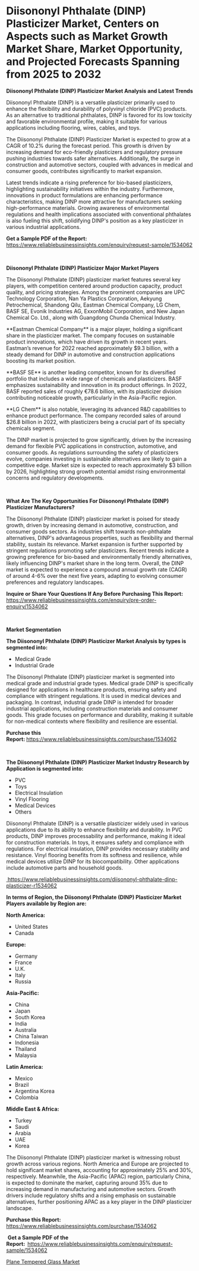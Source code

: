<p><h1>Diisononyl Phthalate (DINP) Plasticizer Market, Centers on Aspects such as Market Growth Market Share, Market Opportunity, and Projected Forecasts Spanning from 2025 to 2032</h1></p><p><strong>Diisononyl Phthalate (DINP) Plasticizer Market Analysis and Latest Trends</strong></p>
<p><p>Diisononyl Phthalate (DINP) is a versatile plasticizer primarily used to enhance the flexibility and durability of polyvinyl chloride (PVC) products. As an alternative to traditional phthalates, DINP is favored for its low toxicity and favorable environmental profile, making it suitable for various applications including flooring, wires, cables, and toys. </p><p>The Diisononyl Phthalate (DINP) Plasticizer Market is expected to grow at a CAGR of 10.2% during the forecast period. This growth is driven by increasing demand for eco-friendly plasticizers and regulatory pressure pushing industries towards safer alternatives. Additionally, the surge in construction and automotive sectors, coupled with advances in medical and consumer goods, contributes significantly to market expansion. </p><p>Latest trends indicate a rising preference for bio-based plasticizers, highlighting sustainability initiatives within the industry. Furthermore, innovations in product formulations are enhancing performance characteristics, making DINP more attractive for manufacturers seeking high-performance materials. Growing awareness of environmental regulations and health implications associated with conventional phthalates is also fueling this shift, solidifying DINP's position as a key plasticizer in various industrial applications.</p></p>
<p><strong>Get a Sample PDF of the Report:&nbsp;</strong> <a href="https://www.reliablebusinessinsights.com/enquiry/request-sample/1534062?utm_campaign=3128&utm_medium=2&utm_source=Github&utm_content=ia&utm_term=02042025&utm_id=diisononyl-phthalate-dinp-plasticizer">https://www.reliablebusinessinsights.com/enquiry/request-sample/1534062</a></p>
<p>&nbsp;</p>
<p><strong>Diisononyl Phthalate (DINP) Plasticizer Major Market Players</strong></p>
<p><p>The Diisononyl Phthalate (DINP) plasticizer market features several key players, with competition centered around production capacity, product quality, and pricing strategies. Among the prominent companies are UPC Technology Corporation, Nan Ya Plastics Corporation, Aekyung Petrochemical, Shandong Qilu, Eastman Chemical Company, LG Chem, BASF SE, Evonik Industries AG, ExxonMobil Corporation, and New Japan Chemical Co. Ltd., along with Guangdong Chunda Chemical Industry.</p><p>**Eastman Chemical Company** is a major player, holding a significant share in the plasticizer market. The company focuses on sustainable product innovations, which have driven its growth in recent years. Eastman’s revenue for 2022 reached approximately $9.3 billion, with a steady demand for DINP in automotive and construction applications boosting its market position.</p><p>**BASF SE** is another leading competitor, known for its diversified portfolio that includes a wide range of chemicals and plasticizers. BASF emphasizes sustainability and innovation in its product offerings. In 2022, BASF reported sales of roughly €78.6 billion, with its plasticizer division contributing noticeable growth, particularly in the Asia-Pacific region.</p><p>**LG Chem** is also notable, leveraging its advanced R&D capabilities to enhance product performance. The company recorded sales of around $26.8 billion in 2022, with plasticizers being a crucial part of its specialty chemicals segment.</p><p>The DINP market is projected to grow significantly, driven by the increasing demand for flexible PVC applications in construction, automotive, and consumer goods. As regulations surrounding the safety of plasticizers evolve, companies investing in sustainable alternatives are likely to gain a competitive edge. Market size is expected to reach approximately $3 billion by 2026, highlighting strong growth potential amidst rising environmental concerns and regulatory developments.</p></p>
<p>&nbsp;</p>
<p><strong>What Are The Key Opportunities For Diisononyl Phthalate (DINP) Plasticizer Manufacturers?</strong></p>
<p><p>The Diisononyl Phthalate (DINP) plasticizer market is poised for steady growth, driven by increasing demand in automotive, construction, and consumer goods sectors. As industries shift towards non-phthalate alternatives, DINP's advantageous properties, such as flexibility and thermal stability, sustain its relevance. Market expansion is further supported by stringent regulations promoting safer plasticizers. Recent trends indicate a growing preference for bio-based and environmentally friendly alternatives, likely influencing DINP's market share in the long term. Overall, the DINP market is expected to experience a compound annual growth rate (CAGR) of around 4-6% over the next five years, adapting to evolving consumer preferences and regulatory landscapes.</p></p>
<p><strong>Inquire or Share Your Questions If Any Before Purchasing This Report:</strong> <a href="https://www.reliablebusinessinsights.com/enquiry/pre-order-enquiry/1534062?utm_campaign=3128&utm_medium=2&utm_source=Github&utm_content=ia&utm_term=02042025&utm_id=diisononyl-phthalate-dinp-plasticizer">https://www.reliablebusinessinsights.com/enquiry/pre-order-enquiry/1534062</a></p>
<p>&nbsp;</p>
<p><strong>Market Segmentation</strong></p>
<p><strong>The Diisononyl Phthalate (DINP) Plasticizer Market Analysis by types is segmented into:</strong></p>
<p><ul><li>Medical Grade</li><li>Industrial Grade</li></ul></p>
<p><p>The Diisononyl Phthalate (DINP) plasticizer market is segmented into medical grade and industrial grade types. Medical grade DINP is specifically designed for applications in healthcare products, ensuring safety and compliance with stringent regulations. It is used in medical devices and packaging. In contrast, industrial grade DINP is intended for broader industrial applications, including construction materials and consumer goods. This grade focuses on performance and durability, making it suitable for non-medical contexts where flexibility and resilience are essential.</p></p>
<p><strong>Purchase this Report:&nbsp;</strong><a href="https://www.reliablebusinessinsights.com/purchase/1534062?utm_campaign=3128&utm_medium=2&utm_source=Github&utm_content=ia&utm_term=02042025&utm_id=diisononyl-phthalate-dinp-plasticizer">https://www.reliablebusinessinsights.com/purchase/1534062</a></p>
<p>&nbsp;</p>
<p><strong>The Diisononyl Phthalate (DINP) Plasticizer Market Industry Research by Application is segmented into:</strong></p>
<p><ul><li>PVC</li><li>Toys</li><li>Electrical Insulation</li><li>Vinyl Flooring</li><li>Medical Devices</li><li>Others</li></ul></p>
<p><p>Diisononyl Phthalate (DINP) is a versatile plasticizer widely used in various applications due to its ability to enhance flexibility and durability. In PVC products, DINP improves processability and performance, making it ideal for construction materials. In toys, it ensures safety and compliance with regulations. For electrical insulation, DINP provides necessary stability and resistance. Vinyl flooring benefits from its softness and resilience, while medical devices utilize DINP for its biocompatibility. Other applications include automotive parts and household goods.</p></p>
<p><a href="https://www.reliablebusinessinsights.com/diisononyl-phthalate-dinp-plasticizer-r1534062?utm_campaign=3128&utm_medium=2&utm_source=Github&utm_content=ia&utm_term=02042025&utm_id=diisononyl-phthalate-dinp-plasticizer">&nbsp;https://www.reliablebusinessinsights.com/diisononyl-phthalate-dinp-plasticizer-r1534062</a></p>
<p><strong>In terms of Region, the Diisononyl Phthalate (DINP) Plasticizer Market Players available by Region are:</strong></p>
<p>
    <p> <strong> North America: </strong>
        <ul>
            <li>United States</li>
            <li>Canada</li>
        </ul>
        </p> 
    <p> <strong> Europe: </strong>
        <ul>
            <li>Germany</li>
            <li>France</li>
            <li>U.K.</li>
            <li>Italy</li>
            <li>Russia</li>
        </ul>
        </p> 
    <p> <strong> Asia-Pacific: </strong>
        <ul>
            <li>China</li>
            <li>Japan</li>
            <li>South Korea</li>
            <li>India</li>
            <li>Australia</li>
            <li>China Taiwan</li>
            <li>Indonesia</li>
            <li>Thailand</li>
            <li>Malaysia</li>
        </ul>
        </p> 
    <p> <strong> Latin America: </strong>
        <ul>
            <li>Mexico</li>
            <li>Brazil</li>
            <li>Argentina Korea</li>
            <li>Colombia</li>
        </ul>
        </p> 
    <p> <strong> Middle East & Africa: </strong>
        <ul>
            <li>Turkey</li>
            <li>Saudi</li>
            <li>Arabia</li>
            <li>UAE</li>
            <li>Korea</li>
        </ul>
    </p>
    </p>
<p><p>The Diisononyl Phthalate (DINP) plasticizer market is witnessing robust growth across various regions. North America and Europe are projected to hold significant market shares, accounting for approximately 25% and 30%, respectively. Meanwhile, the Asia-Pacific (APAC) region, particularly China, is expected to dominate the market, capturing around 35% due to increasing demand in manufacturing and automotive sectors. Growth drivers include regulatory shifts and a rising emphasis on sustainable alternatives, further positioning APAC as a key player in the DINP plasticizer landscape.</p></p>
<p><strong>Purchase this Report: </strong><a href="https://www.reliablebusinessinsights.com/purchase/1534062?utm_campaign=3128&utm_medium=2&utm_source=Github&utm_content=ia&utm_term=02042025&utm_id=diisononyl-phthalate-dinp-plasticizer">https://www.reliablebusinessinsights.com/purchase/1534062</a></p>
<p>&nbsp;<strong>Get a Sample PDF of the Report:&nbsp;&nbsp;</strong><a href="https://www.reliablebusinessinsights.com/enquiry/request-sample/1534062?utm_campaign=3128&utm_medium=2&utm_source=Github&utm_content=ia&utm_term=02042025&utm_id=diisononyl-phthalate-dinp-plasticizer">https://www.reliablebusinessinsights.com/enquiry/request-sample/1534062</a></p>
<p><strong></strong></p>
<p><p><a href="https://github.com/shadnfamoza/Market-Research-Report-List-1/blob/main/plane-tempered-glass-market.md?utm_campaign=3128&utm_medium=2&utm_source=Github&utm_content=ia&utm_term=02042025&utm_id=diisononyl-phthalate-dinp-plasticizer">Plane Tempered Glass Market</a></p></p>